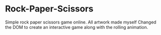 # Rock-Paper-Scissors
Simple rock paper scissors game online. All artwork made myself
Changed the DOM to create an interactive game along with the rolling animation.
